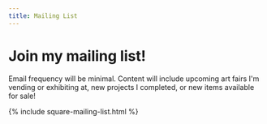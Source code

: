 ```yaml
---
title: Mailing List
---
```


# Join my mailing list!

Email frequency will be minimal. Content will include upcoming art fairs I'm vending or exhibiting at, new projects I completed, or new items available for sale!

{% include square-mailing-list.html %}
